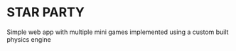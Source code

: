 # STAR PARTY

Simple web app with multiple mini games implemented using a custom built physics engine
